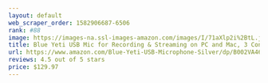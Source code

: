 ```yaml
---
layout: default 
﻿web_scraper_order: 1582906687-6506
rank: #88
image: https://images-na.ssl-images-amazon.com/images/I/71aXlp2i%2BtL.jpg
title: Blue Yeti USB Mic for Recording & Streaming on PC and Mac, 3 Condenser Capsules, 4 Pickup…
url: https://www.amazon.com/Blue-Yeti-USB-Microphone-Silver/dp/B002VA464S/ref=zg_mw_musical-instruments_88?_encoding=UTF8&psc=1&refRID=RA0A6WJ8XR76W6MNNJHV
reviews: 4.5 out of 5 stars
price: $129.97 
---
```

